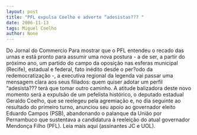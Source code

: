 ```yaml
---
layout: post
title: "PFL expulsa Coelho e adverte “adesistas??? "
date: 2006-11-13
tags: Miguel Coelho
author: None
---
```

Do Jornal do Commercio
Para mostrar que o PFL entendeu o recado das urnas e está pronto para assumir uma nova postura - a de ser, a partir do próximo ano, um partido do campo da oposição nas esferas municipal (Recife), estadual e federal, fato inédito desde o per?odo da redemocratização -, a executiva regional da legenda vai passar uma mensagem clara aos seus filiados: quem quiser adotar um perfil “adesista??? terá que tomar outro caminho. 
A atitude balizadora deste novo momento será a expulsão de um pefelista histórico, o deputado estadual Geraldo Coelho, que se reelegeu pela agremiação e, no dia seguinte ao resultado do primeiro turno, anunciou seu apoio ao governador eleito Eduardo Campos (PSB), abandonando o palanque da União por Pernambuco que sustentava a candidatura à reeleição do atual governador Mendonça Filho (PFL).
Leia mais aqui (assinantes JC e UOL). 